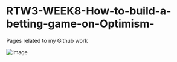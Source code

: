 # RTW3-WEEK8-How-to-build-a-betting-game-on-Optimism-
Pages related to my Github work

![image](https://user-images.githubusercontent.com/42863568/236817891-ee951a91-f182-41dd-9791-0a1c067be294.png)
